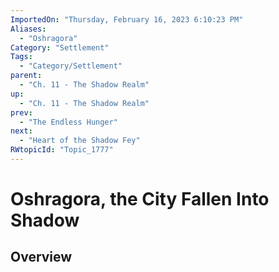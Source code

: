 ```yaml
---
ImportedOn: "Thursday, February 16, 2023 6:10:23 PM"
Aliases:
  - "Oshragora"
Category: "Settlement"
Tags:
  - "Category/Settlement"
parent:
  - "Ch. 11 - The Shadow Realm"
up:
  - "Ch. 11 - The Shadow Realm"
prev:
  - "The Endless Hunger"
next:
  - "Heart of the Shadow Fey"
RWtopicId: "Topic_1777"
---
```

# Oshragora, the City Fallen Into Shadow
## Overview
